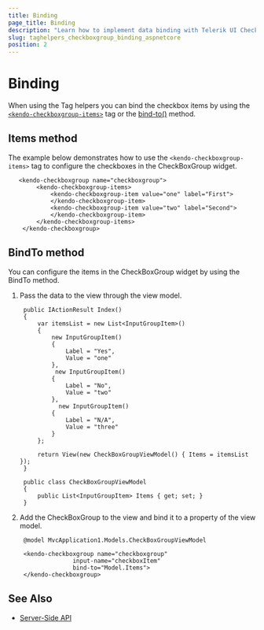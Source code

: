 ```yaml
---
title: Binding
page_title: Binding
description: "Learn how to implement data binding with Telerik UI CheckBoxGroup TagHelper for {{ site.framework }}."
slug: taghelpers_checkboxgroup_binding_aspnetcore
position: 2
---
```


# Binding

When using the Tag helpers you can bind the checkbox items by using the [`<kendo-checkboxgroup-items>`](#items) tag or the [bind-to()](#bindto) method.

## Items method

The example below demonstrates how to use the `<kendo-checkboxgroup-items>` tag to configure the checkboxes in the CheckBoxGroup widget.

```tagHelper
   <kendo-checkboxgroup name="checkboxgroup">
        <kendo-checkboxgroup-items>
            <kendo-checkboxgroup-item value="one" label="First">
            </kendo-checkboxgroup-item>
            <kendo-checkboxgroup-item value="two" label="Second">
            </kendo-checkboxgroup-item>
        </kendo-checkboxgroup-items>
    </kendo-checkboxgroup>
```


## BindTo method

You can configure the items in the CheckBoxGroup widget by using the BindTo method.

1. Pass the data to the view through the view model.

        public IActionResult Index()
        {
            var itemsList = new List<InputGroupItem>()
            {
                new InputGroupItem()
                {
                    Label = "Yes",
                    Value = "one"
                },
                 new InputGroupItem()
                {
                    Label = "No",
                    Value = "two"
                },
                  new InputGroupItem()
                {
                    Label = "N/A",
                    Value = "three"
                }
            };

            return View(new CheckBoxGroupViewModel() { Items = itemsList });
        }

        public class CheckBoxGroupViewModel
        {
            public List<InputGroupItem> Items { get; set; }
        }



1. Add the CheckBoxGroup to the view and bind it to a property of the view model.

        @model MvcApplication1.Models.CheckBoxGroupViewModel

        <kendo-checkboxgroup name="checkboxgroup"
                      input-name="checkboxItem"
                      bind-to="Model.Items">
        </kendo-checkboxgroup>

## See Also

* [Server-Side API](/api/checkboxgroup)
